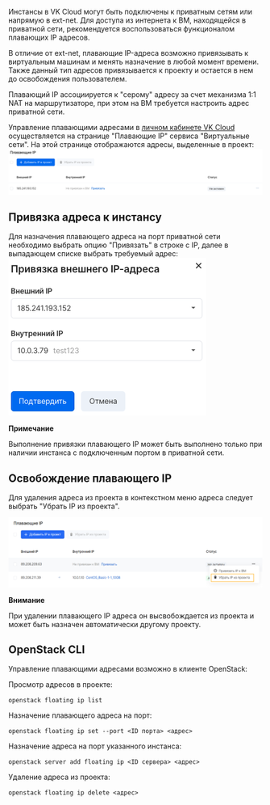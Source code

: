 Инстансы в VK Cloud могут быть подключены к приватным сетям или напрямую в ext-net. Для доступа из интернета к ВМ, находящейся в приватной сети, рекомендуется воспользоваться функционалом плавающих IP адресов.

В отличие от ext-net, плавающие IP-адреса возможно привязывать к виртуальным машинам и менять назначение в любой момент времени. Также данный тип адресов привязывается к проекту и остается в нем до освобождения пользователем.

Плавающий IP ассоциируется к "серому" адресу за счет механизма 1:1 NAT на маршрутизаторе, при этом на ВМ требуется настроить адрес приватной сети.

Управление плавающими адресами в [личном кабинете VK Cloud](https://mcs.mail.ru/app/services/infra/routers/) осуществляется на странице "Плавающие IP" сервиса "Виртуальные сети". На этой странице отображаются адресы, выделенные в проект:![](./assets/1598291459714-snimok-ekrana-2020-08-24-v-20.50.50.png)

## Привязка адреса к инстансу

Для назначения плавающего адреса на порт приватной сети необходимо выбрать опцию "Привязать" в строке с IP, далее в выпадающем списке выбрать требуемый адрес:![](./assets/1598291631383-snimok-ekrana-2020-08-24-v-20.53.06.png)

**Примечание**

Выполнение привязки плавающего IP может быть выполнено только при наличии инстанса с подключенным портом в приватной сети.

## Освобождение плавающего IP

Для удаления адреса из проекта в контекстном меню адреса следует выбрать "Убрать IP из проекта".

![](./assets/1598307738974-1598307738974.png)

**Внимание**

При удалении плавающего IP адреса он высвобождается из проекта и может быть назначен автоматически другому проекту.

## OpenStack CLI

Управление плавающими адресами возможно в клиенте OpenStack:

Просмотр адресов в проекте:

```
openstack floating ip list
```

Назначение плавающего адреса на порт:

```
openstack floating ip set --port <ID порта> <адрес>
```

Назначение адреса на порт указанного инстанса:

```
openstack server add floating ip <ID сервера> <адрес>
```

Удаление адреса из проекта:

```
openstack floating ip delete <адрес>
```
